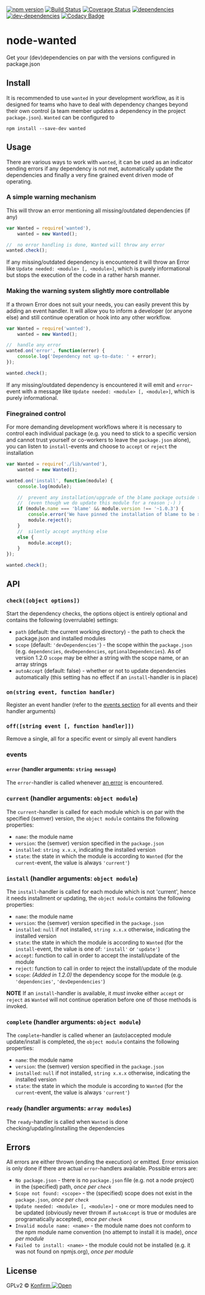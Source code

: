[![npm version](https://badge.fury.io/js/wanted.svg)](http://badge.fury.io/js/wanted)
[![Build Status](https://travis-ci.org/konfirm/node-wanted.svg?branch=master)](https://travis-ci.org/konfirm/node-wanted)
[![Coverage Status](https://coveralls.io/repos/konfirm/node-wanted/badge.svg?branch=master)](https://coveralls.io/r/konfirm/node-wanted?branch=master)
[![dependencies](https://david-dm.org/konfirm/node-wanted.svg)](https://david-dm.org/konfirm/node-wanted#info=dependencies)
[![dev-dependencies](https://david-dm.org/konfirm/node-wanted/dev-status.svg)](https://david-dm.org/konfirm/node-wanted#info=devDependencies)
[![Codacy Badge](https://www.codacy.com/project/badge/cc8e3b668fc6495fbeb7117fdaa61f76)](https://www.codacy.com/app/rogier/node-wanted)

# node-wanted
Get your (dev)dependencies on par with the versions configured in package.json

## Install
It is recommended to use `wanted` in your development workflow, as it is designed for teams who have to deal with dependency changes beyond their own control (a team member updates a dependency in the project `package.json`). `Wanted` can be configured to
```
npm install --save-dev wanted
```

## Usage
There are various ways to work with `wanted`, it can be used as an indicator sending errors if any dependency is not met, automatically update the dependencies and finally a very fine grained event driven mode of operating.

### A simple warning mechanism
This will throw an error mentioning all missing/outdated dependencies (if any)
```js
var Wanted = require('wanted'),
	wanted = new Wanted();

//  no error handling is done, Wanted will throw any error
wanted.check();
```

If any missing/outdated dependency is encountered it will throw an Error like `Update needed: <module> [, <module>]`, which is purely informational but stops the execution of the code in a rather harsh manner.


### Making the warning system slightly more controllable
If a thrown Error does not suit your needs, you can easily prevent this by adding an event handler. It will allow you to inform a developer (or anyone else) and still continue operation or hook into any other workflow.
```js
var Wanted = require('wanted'),
	wanted = new Wanted();

//  handle any error
wanted.on('error', function(error) {
	console.log('Dependency not up-to-date: ' + error);
});

wanted.check();
```

If any missing/outdated dependency is encountered it will emit and `error`-event with a message like `Update needed: <module> [, <module>]`, which is purely informational.

### Finegrained control
For more demanding development workflows where it is necessary to control each individual package (e.g. you need to stick to a specific version and cannot trust yourself or co-workers to leave the `package.json` alone), you can listen to `install`-events and choose to `accept` or `reject` the installation
```js
var Wanted = require('./lib/wanted'),
	wanted = new Wanted();

wanted.on('install', function(module) {
	console.log(module);

	//  prevent any installation/upgrade of the blame package outside the ~1.0.3 range (>= 1.0.3 && < 1.1.0)
	//  (even though we do update this module for a reason ;-) )
	if (module.name === 'blame' && module.version !== '~1.0.3') {
		console.error('We have pinned the installation of blame to be >= 1.0.3 and < 1.1.0 for some reason');
		module.reject();
	}
	//  silently accept anything else
	else {
		module.accept();
	}
});

wanted.check();
```

## API
### `check([object options])`
Start the dependency checks, the options object is entirely optional and contains the following (overrulable) settings:
- `path` (default: the current working directory) - the path to check the package.json and installed modules
- `scope` (default: `'devDependencies'`) - the scope within the `package.json` (e.g. `dependencies`, `devDependencies`, `optionalDependencies`). As of version 1.2.0 `scope` may be either a string with the scope name, or an array strings
- `autoAccept` (default: false) - whether or not to update dependencies automatically (this setting has no effect if an `install`-handler is in place)

### `on(string event, function handler)`
Register an event handler (refer to the [events section](###events) for all events and their handler arguments)

### `off([string event [, function handler]])`
Remove a single, all for a specific event or simply all event handlers

### events
#### `error` (handler arguments: `string message`)
The `error`-handler is called whenever [an error](##Errors) is encountered.

### `current` (handler arguments: `object module`)
The `current`-handler is called for each module which is on par with the specified (semver) version, the `object module` contains the following properties:
- `name`: the module name
- `version`: the (semver) version specified in the `package.json`
- `installed`: `string x.x.x`, indicating the installed version
- `state`: the state in which the module is according to `Wanted` (for the `current`-event, the value is always `'current'`)

### `install` (handler arguments: `object module`)
The `install`-handler is called for each module which is not 'current', hence it needs installment or updating, the `object module` contains the following properties:
- `name`: the module name
- `version`: the (semver) version specified in the `package.json`
- `installed`: `null` if not installed, `string x.x.x` otherwise, indicating the installed version
- `state`: the state in which the module is according to `Wanted` (for the `install`-event, the value is one of: `'install'` or `'update'`)
- `accept`: function to call in order to accept the install/update of the module
- `reject`: function to call in order to reject the install/update of the module
- `scope`: _(Added in 1.2.0)_ the dependency scope for the module (e.g. `'dependencies'`, `'devDependencies'`)

**NOTE** If an `install`-handler is available, it *must* invoke either `accept` or `reject` as `Wanted` will not continue operation before one of those methods is invoked.

### `complete` (handler arguments: `object module`)
The `complete`-handler is called whener an (auto)accepted module update/install is completed, the `object module` contains the following properties:
- `name`: the module name
- `version`: the (semver) version specified in the `package.json`
- `installed`: `null` if not installed, `string x.x.x` otherwise, indicating the installed version
- `state`: the state in which the module is according to `Wanted` (for the `current`-event, the value is always `'current'`)


### `ready` (handler arguments: `array modules`)
The `ready`-handler is called when `Wanted` is done checking/updating/installing the dependencies



## Errors
All errors are either thrown (ending the execution) or emitted. Error emission is only done if there are actual `error`-handlers available.
Possible errors are:
- `No package.json` - there is no `package.json` file (e.g. not a node project) in the (specified) path, _once per `check`_
- `Scope not found: <scope>` - the (specified) scope does not exist in the `package.json`, _once per `check`_
- `Update needed: <module> [, <module>]` - one or more modules need to be updated (obviously never thrown if `autoAccept` is true or modules are programatically accepted), _once per `check`_
- `Invalid module name: <name>` - the module name does not conform to the npm module name convention (no attempt to install it is made), _once per module_
- `Failed to install: <name>` - the module could not be installed (e.g. it was not found on npmjs.org), _once per module_


## License
GPLv2 © [Konfirm ![Open](https://kon.fm/open.svg)](//kon.fm/site)
